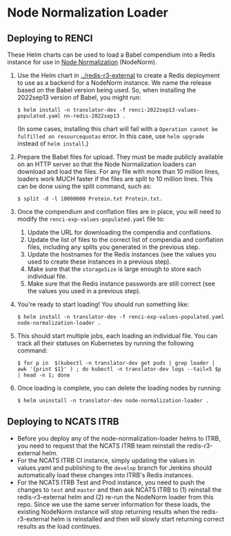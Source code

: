 # Node Normalization Loader

## Deploying to RENCI

These Helm charts can be used to load a Babel compendium into a Redis instance
for use in
[Node Normalization](https://github.com/TranslatorSRI/NodeNormalization) (NodeNorm).

1. Use the Helm chart in [../redis-r3-external](../redis-r3-external) to create a Redis
   deployment to use as a backend for a NodeNorm instance. We name the release based
   on the Babel version being used. So, when installing the 2022sep13 version of Babel,
   you might run:

   ```shell
   $ helm install -n translator-dev -f renci-2022sep13-values-populated.yaml nn-redis-2022sep13 .
   ```

   (In some cases, installing this chart will fail with a
   `Operation cannot be fulfilled on resourcequotas` error. In this case, use
   `helm upgrade` instead of `helm install`.)

2. Prepare the Babel files for upload. They must be made publicly available on an HTTP
   server so that the Node Normalization loaders can download and load the files.
   For any file with more than 10 million lines, loaders work MUCH faster if the files
   are split to 10 million lines. This can be done using the split command, such as:

   ```shell
   $ split -d -l 10000000 Protein.txt Protein.txt.
   ```

3. Once the compendium and conflation files are in place, you will need to modify the
   `renci-exp-values-populated.yaml` file to:
   1. Update the URL for downloading the compendia and conflations.
   2. Update the list of files to the correct list of compendia and conflation files,
      including any splits you generated in the previous step.
   3. Update the hostnames for the Redis instances (see the values you used to create
      these instances in a previous step).
   4. Make sure that the `storageSize` is large enough to store each individual file.
   5. Make sure that the Redis instance passwords are still correct (see the values you
      used in a previous step).

4. You're ready to start loading! You should run something like:

   ```shell
   $ helm install -n translator-dev -f renci-exp-values-populated.yaml node-normalization-loader .
   ```

5. This should start multiple jobs, each loading an individual file. You can track
   all their statuses on Kubernetes by running the following command:

   ```shell
   $ for p in  $(kubectl -n translator-dev get pods | grep loader | awk '{print $1}' ) ; do kubectl -n translator-dev logs --tail=5 $p | head -n 1; done
   ```

6. Once loading is complete, you can delete the loading nodes by running:

   ```shell
   $ helm uninstall -n translator-dev node-normalization-loader .
   ```

## Deploying to NCATS ITRB

- Before you deploy any of the node-normalization-loader helms to ITRB, you need to request
  that the NCATS ITRB team reinstall the redis-r3-external helm.
- For the NCATS ITRB CI instance, simply updating the values in values.yaml and publishing
  to the `develop` branch for Jenkins should automatically load these changes into ITRB's
  Redis instances.
- For the NCATS ITRB Test and Prod instance, you need to push the changes to `test` and
  `master` and then ask NCATS ITRB to (1) reinstall the redis-r3-external helm and
  (2) re-run the NodeNorm loader from this repo. Since we use the same server information
  for these loads, the existing NodeNorm instance will stop returning results when the
  redis-r3-external helm is reinstalled and then will slowly start returning correct results
  as the load continues.
